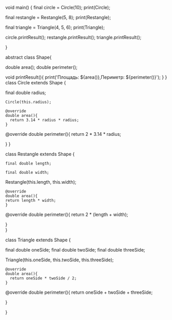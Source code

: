 void main() {
  final circle = Circle(10);
  print(Circle);
  
  final restangle = Restangle(5, 8);
  print(Restangle);
  
  final triangle = Triangle(4, 5, 6);
  print(Triangle);
  
  circle.printResult();
  restangle.printResult();
  triangle.printResult();
  
  
  }
     
abstract class Shape{
     
  double area();
  double perimeter();
  
  
void printResult(){
  print('Площадь: ${area()},Периметр: ${perimeter()}');
 }
}
class Circle extends Shape {
    
  final double radius;
    
    Circle(this.radius);
    
    @override
    double area(){
      return 3.14 * radius * radius;
    }
  @override
  double perimeter(){
    return 2 * 3.14 * radius;
    
  }
}
  
class Restangle extends Shape {
    
    final double length;
    
    final double width;
      
  Restangle(this.length, this.width);
    
    @override
    double area(){
    return length * width;
    }
  @override
  double perimeter(){
    return 2 * (length + width);
 
  }  
  }

class Triangle extends Shape {
  
  final double oneSide;
  final double twoSide;
  final double threeSide;
  
  Triangle(this.oneSide, this.twoSide, this.threeSide);
  
    @override
    double area(){
      return oneSide * twoSide / 2;
    }
  @override
  double perimeter(){
    return oneSide + twoSide + threeSide;
    
  } 
  
}

 
  
 

